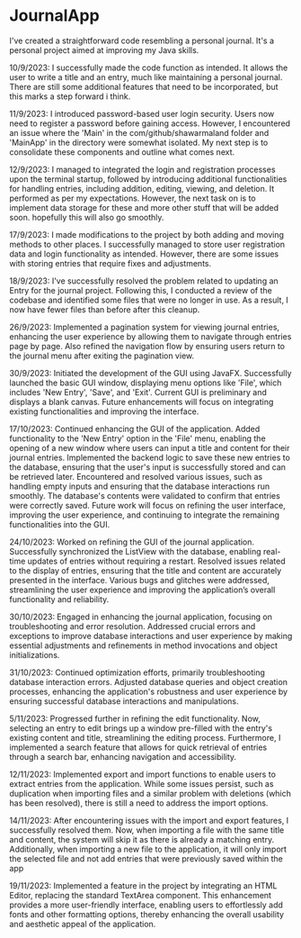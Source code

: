 # JournalApp
I've created a straightforward code resembling a personal journal. It's a personal project aimed at improving my Java skills.

10/9/2023: I successfully made the code function as intended. It allows the user to write a title and an entry, much like maintaining a personal journal. There are still some additional features that need to be incorporated, but this marks a step forward i think.

11/9/2023: I introduced password-based user login security. Users now need to register a password before gaining access. However, I encountered an issue where the 'Main' in the com/github/shawarmaland folder and 'MainApp' in the directory were somewhat isolated. My next step is to consolidate these components and outline what comes next.

12/9/2023: I managed to integrated the login and registration processes upon the terminal startup, followed by introducing additional functionalities for handling entries, including addition, editing, viewing, and deletion. It performed as per my expectations. However, the next task on is to implement data storage for these and more other stuff that will be added soon. hopefully this will also go smoothly.

17/9/2023: I made modifications to the project by both adding and moving methods to other places. I successfully managed to store user registration data and login functionality as intended. However, there are some issues with storing entries that require fixes and adjustments.

18/9/2023: I've successfully resolved the problem related to updating an Entry for the journal project. Following this, I conducted a review of the codebase and identified some files that were no longer in use. As a result, I now have fewer files than before after this cleanup.

26/9/2023: Implemented a pagination system for viewing journal entries, enhancing the user experience by allowing them to navigate through entries page by page. Also refined the navigation flow by ensuring users return to the journal menu after exiting the pagination view.

30/9/2023: Initiated the development of the GUI using JavaFX. Successfully launched the basic GUI window, displaying menu options like 'File', which includes 'New Entry', 'Save', and 'Exit'. Current GUI is preliminary and displays a blank canvas. Future enhancements will focus on integrating existing functionalities and improving the interface.

17/10/2023: Continued enhancing the GUI of the application. Added functionality to the 'New Entry' option in the 'File' menu, enabling the opening of a new window where users can input a title and content for their journal entries. Implemented the backend logic to save these new entries to the database, ensuring that the user's input is successfully stored and can be retrieved later. Encountered and resolved various issues, such as handling empty inputs and ensuring that the database interactions run smoothly. The database's contents were validated to confirm that entries were correctly saved. Future work will focus on refining the user interface, improving the user experience, and continuing to integrate the remaining functionalities into the GUI.

24/10/2023: Worked on refining the GUI of the journal application. Successfully synchronized the ListView with the database, enabling real-time updates of entries without requiring a restart. Resolved issues related to the display of entries, ensuring that the title and content are accurately presented in the interface. Various bugs and glitches were addressed, streamlining the user experience and improving the application’s overall functionality and reliability.

30/10/2023: Engaged in enhancing the journal application, focusing on troubleshooting and error resolution. Addressed crucial errors and exceptions to improve database interactions and user experience by making essential adjustments and refinements in method invocations and object initializations.

31/10/2023: Continued optimization efforts, primarily troubleshooting database interaction errors. Adjusted database queries and object creation processes, enhancing the application's robustness and user experience by ensuring successful database interactions and manipulations.

5/11/2023: Progressed further in refining the edit functionality. Now, selecting an entry to edit brings up a window pre-filled with the entry's existing content and title, streamlining the editing process. Furthermore, I implemented a search feature that allows for quick retrieval of entries through a search bar, enhancing navigation and accessibility.

12/11/2023: Implemented export and import functions to enable users to extract entries from the application. While some issues persist, such as duplication when importing files and a similar problem with deletions (which has been resolved), there is still a need to address the import options.  

14/11/2023: After encountering issues with the import and export features, I successfully resolved them. Now, when importing a file with the same title and content, the system will skip it as there is already a matching entry. Additionally, when importing a new file to the application, it will only import the selected file and not add entries that were previously saved within the app

19/11/2023: Implemented a feature in the project by integrating an HTML Editor, replacing the standard TextArea component. This enhancement provides a more user-friendly interface, enabling users to effortlessly add fonts and other formatting options, thereby enhancing the overall usability and aesthetic appeal of the application.
